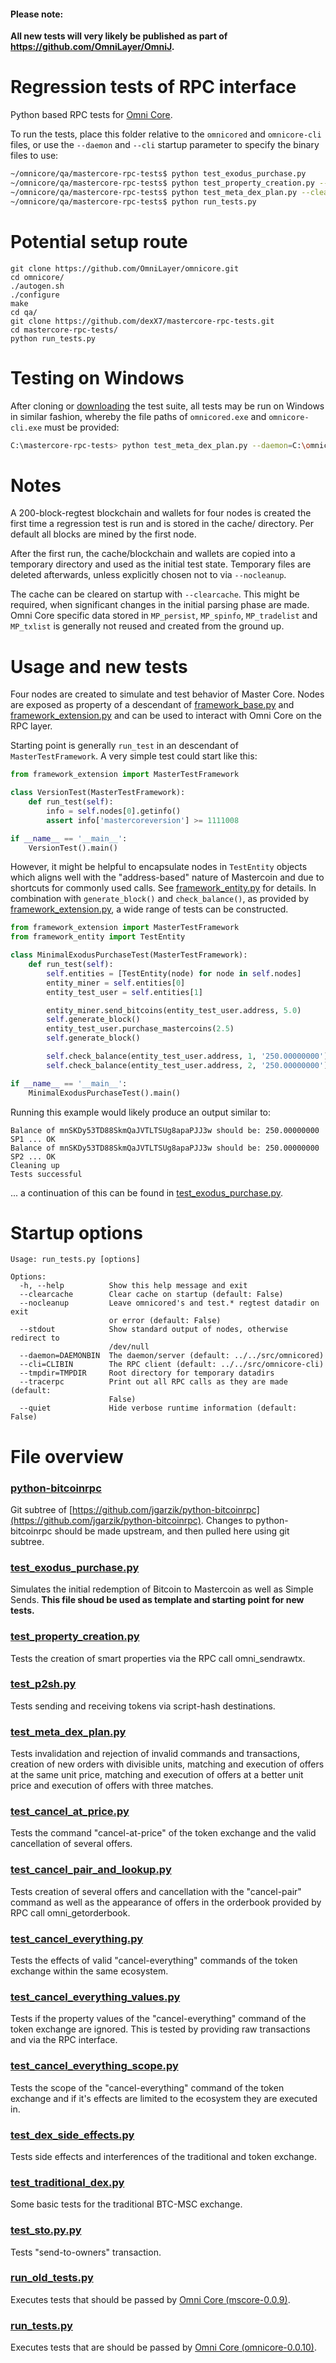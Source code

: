 #### Please note:

**All new tests will very likely be published as part of https://github.com/OmniLayer/OmniJ.**

Regression tests of RPC interface
=================================

Python based RPC tests for [Omni Core](https://github.com/OmniLayer/omnicore).

To run the tests, place this folder relative to the `omnicored` and `omnicore-cli` files,
or use the `--daemon` and `--cli` startup parameter to specify the binary files to use:

```bash
~/omnicore/qa/mastercore-rpc-tests$ python test_exodus_purchase.py
~/omnicore/qa/mastercore-rpc-tests$ python test_property_creation.py --tracerpc
~/omnicore/qa/mastercore-rpc-tests$ python test_meta_dex_plan.py --clearcache
~/omnicore/qa/mastercore-rpc-tests$ python run_tests.py
```

Potential setup route
=====================

```
git clone https://github.com/OmniLayer/omnicore.git
cd omnicore/
./autogen.sh
./configure
make
cd qa/
git clone https://github.com/dexX7/mastercore-rpc-tests.git
cd mastercore-rpc-tests/
python run_tests.py
```


Testing on Windows
==================

After cloning or [downloading](https://github.com/dexX7/mastercore-rpc-tests/archive/master.zip)
the test suite, all tests may be run on Windows in similar fashion, whereby the
file paths of `omnicored.exe` and `omnicore-cli.exe` must be provided:

```bash
C:\mastercore-rpc-tests> python test_meta_dex_plan.py --daemon=C:\omnicore-0.0.9.99-dev\bin\omnicored.exe --cli=C:\omnicore-0.0.9.99-dev\bin\omnicore-cli.exe
```

Notes
=====

A 200-block-regtest blockchain and wallets for four nodes
is created the first time a regression test is run and
is stored in the cache/ directory. Per default all blocks
are mined by the first node.

After the first run, the cache/blockchain and wallets are
copied into a temporary directory and used as the initial
test state. Temporary files are deleted afterwards, unless
explicitly chosen not to via `--nocleanup`.

The cache can be cleared on startup with `--clearcache`.
This might be required, when significant changes in the initial
parsing phase are made. Omni Core specific data stored in
`MP_persist`, `MP_spinfo`, `MP_tradelist` and `MP_txlist` is
generally not reused and created from the ground up.

Usage and new tests
===================

Four nodes are created to simulate and test behavior of Master
Core. Nodes are exposed as property of a descendant of
[framework_base.py](framework_base.py) and [framework_extension.py](framework_extension.py)
and can be used to interact with Omni Core on the RPC layer.

Starting point is generally `run_test` in an descendant of
`MasterTestFramework`. A very simple test could start like this:

```python
from framework_extension import MasterTestFramework

class VersionTest(MasterTestFramework):
    def run_test(self):
        info = self.nodes[0].getinfo()
        assert info['mastercoreversion'] >= 1111008

if __name__ == '__main__':
    VersionTest().main()
```

However, it might be helpful to encapsulate nodes in `TestEntity`
objects which aligns well with the "address-based" nature of
Mastercoin and due to shortcuts for commonly used calls. See
[framework_entity.py](framework_entity.py) for details. In
combination with `generate_block()` and `check_balance()`, as provided
by [framework_extension.py](framework_extension.py), a wide range of
tests can be constructed.

```python
from framework_extension import MasterTestFramework
from framework_entity import TestEntity

class MinimalExodusPurchaseTest(MasterTestFramework):
    def run_test(self):
        self.entities = [TestEntity(node) for node in self.nodes]
        entity_miner = self.entities[0]
        entity_test_user = self.entities[1]

        entity_miner.send_bitcoins(entity_test_user.address, 5.0)
        self.generate_block()
        entity_test_user.purchase_mastercoins(2.5)
        self.generate_block()

        self.check_balance(entity_test_user.address, 1, '250.00000000')
        self.check_balance(entity_test_user.address, 2, '250.00000000')

if __name__ == '__main__':
    MinimalExodusPurchaseTest().main()
```

Running this example would likely produce an output similar to:
```
Balance of mnSKDy53TD88SkmQaJVTLTSUg8apaPJJ3w should be: 250.00000000 SP1 ... OK
Balance of mnSKDy53TD88SkmQaJVTLTSUg8apaPJJ3w should be: 250.00000000 SP2 ... OK
Cleaning up
Tests successful
```

... a continuation of this can be found in [test_exodus_purchase.py](test_exodus_purchase.py).

Startup options
===============

```
Usage: run_tests.py [options]

Options:
  -h, --help          Show this help message and exit
  --clearcache        Clear cache on startup (default: False)
  --nocleanup         Leave omnicored's and test.* regtest datadir on exit
                      or error (default: False)
  --stdout            Show standard output of nodes, otherwise redirect to
                      /dev/null
  --daemon=DAEMONBIN  The daemon/server (default: ../../src/omnicored)
  --cli=CLIBIN        The RPC client (default: ../../src/omnicore-cli)
  --tmpdir=TMPDIR     Root directory for temporary datadirs
  --tracerpc          Print out all RPC calls as they are made (default:
                      False)
  --quiet             Hide verbose runtime information (default: False)
```

File overview
=============

### [python-bitcoinrpc](https://github.com/jgarzik/python-bitcoinrpc)
Git subtree of [https://github.com/jgarzik/python-bitcoinrpc](https://github.com/jgarzik/python-bitcoinrpc).
Changes to python-bitcoinrpc should be made upstream, and then
pulled here using git subtree.

### [test_exodus_purchase.py](test_exodus_purchase.py)
Simulates the initial redemption of Bitcoin to Mastercoin
as well as Simple Sends.
**This file shoud be used as template and starting point
for new tests.**

### [test_property_creation.py](test_property_creation.py)
Tests the creation of smart properties via the RPC call omni_sendrawtx.

### [test_p2sh.py](test_p2sh.py)
Tests sending and receiving tokens via script-hash destinations.

### [test_meta_dex_plan.py](test_meta_dex_plan.py)
Tests invalidation and rejection of invalid commands and transactions, creation of new orders with divisible
units, matching and execution of offers at the same unit price, matching and execution of offers at a better
unit price and execution of offers with three matches.

### [test_cancel_at_price.py](test_cancel_at_price.py)
Tests the command "cancel-at-price" of the token exchange and the valid cancellation of several offers.

### [test_cancel_pair_and_lookup.py](test_cancel_pair_and_lookup.py)
Tests creation of several offers and cancellation with the "cancel-pair" command as well as the appearance of
offers in the orderbook provided by RPC call omni_getorderbook.

### [test_cancel_everything.py](test_cancel_everything.py)
Tests the effects of valid "cancel-everything" commands of the token exchange within the same ecosystem.

### [test_cancel_everything_values.py](test_cancel_everything_values.py)
Tests if the property values of the "cancel-everything" command of the token exchange are ignored. This
is tested by providing raw transactions and via the RPC interface.

### [test_cancel_everything_scope.py](test_cancel_everything_scope.py)
Tests the scope of the "cancel-everything" command of the token exchange and if it's effects are limited to
the ecosystem they are executed in.

### [test_dex_side_effects.py](test_dex_side_effects.py)
Tests side effects and interferences of the traditional and token exchange.

### [test_traditional_dex.py](test_traditional_dex.py)
Some basic tests for the traditional BTC-MSC exchange.

### [test_sto.py.py](test_sto.py.py)
Tests "send-to-owners" transaction.

### [run_old_tests.py](run_old_tests.py)
Executes tests that should be passed by [Omni Core (mscore-0.0.9)](https://github.com/mastercoin-MSC/mastercore/tree/mscore-0.0.9).

### [run_tests.py](run_tests.py)
Executes tests that are should be passed by [Omni Core (omnicore-0.0.10)](https://github.com/OmniLayer/omnicore/tree/omnicore-0.0.10).
